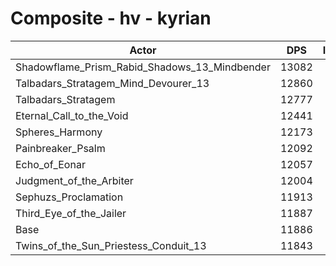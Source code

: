 # Composite - hv - kyrian
| Actor | DPS | Increase |
|---|:---:|:---:|
|Shadowflame_Prism_Rabid_Shadows_13_Mindbender|13082|10.06%|
|Talbadars_Stratagem_Mind_Devourer_13|12860|8.20%|
|Talbadars_Stratagem|12777|7.50%|
|Eternal_Call_to_the_Void|12441|4.67%|
|Spheres_Harmony|12173|2.42%|
|Painbreaker_Psalm|12092|1.74%|
|Echo_of_Eonar|12057|1.44%|
|Judgment_of_the_Arbiter|12004|1.00%|
|Sephuzs_Proclamation|11913|0.23%|
|Third_Eye_of_the_Jailer|11887|0.01%|
|Base|11886|0.00%|
|Twins_of_the_Sun_Priestess_Conduit_13|11843|-0.36%|

